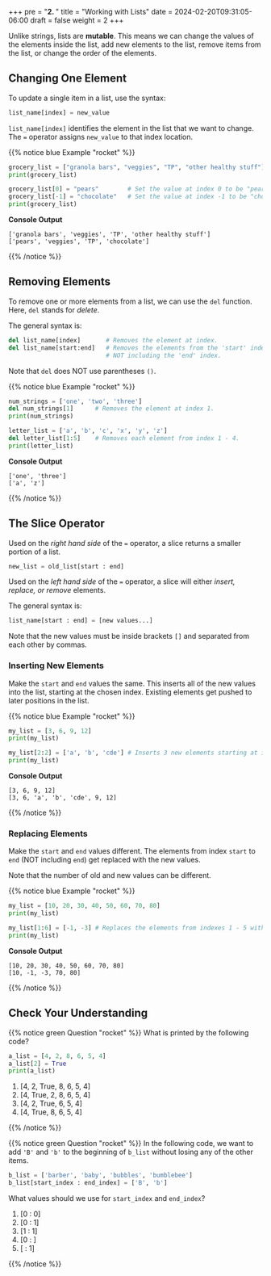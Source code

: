 +++
pre = "<b>2. </b>"
title = "Working with Lists"
date = 2024-02-20T09:31:05-06:00
draft = false
weight = 2
+++

Unlike strings, lists are **mutable**. This means we can change the values of
the elements inside the list, add new elements to the list, remove items from
the list, or change the order of the elements.

## Changing One Element

To update a single item in a list, use the syntax:

```python
list_name[index] = new_value
```

`list_name[index]` identifies the element in the list that we want to change.
The `=` operator assigns `new_value` to that index location.


{{% notice blue Example "rocket" %}}
```python {linenos=table}
grocery_list = ["granola bars", "veggies", "TP", "other healthy stuff"]
print(grocery_list)

grocery_list[0] = "pears"        # Set the value at index 0 to be "pears"
grocery_list[-1] = "chocolate"   # Set the value at index -1 to be "chocolate"
print(grocery_list)
```

**Console Output**

```console
['granola bars', 'veggies', 'TP', 'other healthy stuff']
['pears', 'veggies', 'TP', 'chocolate']
```
{{% /notice %}}

## Removing Elements

To remove one or more elements from a list, we can use the `del` function.
Here, `del` stands for *delete*.

The general syntax is:

```python
del list_name[index]       # Removes the element at index.
del list_name[start:end]   # Removes the elements from the 'start' index up to but
                           # NOT including the 'end' index.
```

Note that `del` does NOT use parentheses `()`.

{{% notice blue Example "rocket" %}}
```python {linenos=table}
num_strings = ['one', 'two', 'three']
del num_strings[1]      # Removes the element at index 1.
print(num_strings)

letter_list = ['a', 'b', 'c', 'x', 'y', 'z']
del letter_list[1:5]    # Removes each element from index 1 - 4.
print(letter_list)
```

**Console Output**

```console
['one', 'three']
['a', 'z']
```
{{% /notice %}}

## The Slice Operator

Used on the *right hand side* of the `=` operator, a slice returns a smaller
portion of a list.

```python
new_list = old_list[start : end]
```

Used on the *left hand side* of the `=` operator, a slice will either
*insert, replace, or remove* elements.

The general syntax is:

```python
list_name[start : end] = [new values...]
```

Note that the new values must be inside brackets `[]` and separated from each
other by commas.

### Inserting New Elements

Make the `start` and `end` values the same. This inserts all of the new
values into the list, starting at the chosen index. Existing elements get
pushed to later positions in the list.

{{% notice blue Example "rocket" %}}
```python {linenos=table}
my_list = [3, 6, 9, 12]
print(my_list)

my_list[2:2] = ['a', 'b', 'cde'] # Inserts 3 new elements starting at index 2.
print(my_list)
```

**Console Output**

```console
[3, 6, 9, 12]
[3, 6, 'a', 'b', 'cde', 9, 12]
```
{{% /notice %}}

### Replacing Elements

Make the `start` and `end` values different. The elements from index
`start` to `end` (NOT including `end`) get replaced with the new values.

Note that the number of old and new values can be different.

{{% notice blue Example "rocket" %}}
```python {linenos=table}
my_list = [10, 20, 30, 40, 50, 60, 70, 80]
print(my_list)

my_list[1:6] = [-1, -3] # Replaces the elements from indexes 1 - 5 with two new values.
print(my_list)
```

**Console Output**

```console
[10, 20, 30, 40, 50, 60, 70, 80]
[10, -1, -3, 70, 80]
```
{{% /notice %}}

## Check Your Understanding

{{% notice green Question "rocket" %}}
What is printed by the following code?

```python {linenos=table}
a_list = [4, 2, 8, 6, 5, 4]
a_list[2] = True
print(a_list)
```
1. [4, 2, True, 8, 6, 5, 4]
1. [4, True, 2, 8, 6, 5, 4]
1. [4, 2, True, 6, 5, 4]
1. [4, True, 8, 6, 5, 4]
<!-- Solution: 3 -->
{{% /notice %}}

{{% notice green Question "rocket" %}}
In the following code, we want to add `'B'` and `'b'` to the beginning
of `b_list` without losing any of the other items.

```python
b_list = ['barber', 'baby', 'bubbles', 'bumblebee']
b_list[start_index : end_index] = ['B', 'b']
```

What values should we use for `start_index` and `end_index`?

1. [0 : 0]
1. [0 : 1]
1. [1 : 1]
1. [0 : ]
1. [ : 1]

<!-- Solution: 1 -->
{{% /notice %}}

